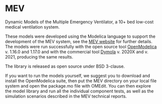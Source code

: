 # MEV
Dynamic Models of the Multiple Emergency Ventilator, a 10+ bed low-cost medical ventilation system.

These models were developed using the Modelica language to support the development of the MEV system, see the [MEV website](https://mev.deib.polimi.it) for further details. The models were run successfully with the open source tool [OpenModelica](https://openmodelica.org) v. 1.16.0 and 1.17.0  and with the commercial tool [Dymola](https://en.wikipedia.org/wiki/Dymola) v. 2020X and v. 2021, producing the same results.

The library is released as open source under BSD 3-clause.

If you want to run the models yourself, we suggest you to download and install the OpenModelica suite, then put the MEV directory on your local file system and open the package.mo file with OMEdit. You can then explore the model library and run all the individual component tests, as well as the simulation scenarios described in the MEV technical reports.
